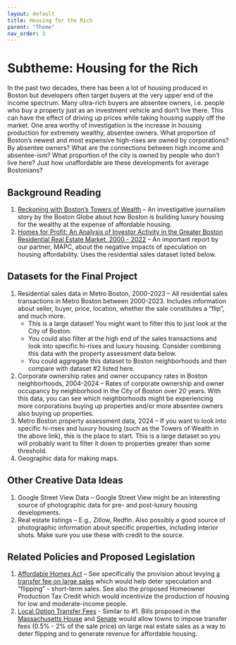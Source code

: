 ```yaml
---
layout: default
title: Housing for the Rich
parent: "Theme"
nav_order: 3
---
```


# Subtheme: Housing for the Rich

In the past two decades, there has been a lot of housing produced in Boston but developers often target buyers at the very upper end of the income spectrum. Many ultra-rich buyers are absentee owners, i.e. people who buy a property just as an investment vehicle and don’t live there. This can have the effect of driving up prices while taking housing supply off the market. One area worthy of investigation is the increase in housing production for extremely wealthy, absentee owners. What proportion of Boston’s newest and most expensive high-rises are owned by corporations? By absentee owners? What are the connections between high income and absentee-ism? What proportion of the city is owned by people who don’t live here? Just how unaffordable are these developments for average Bostonians?

## Background Reading

1. [Reckoning with Boston’s Towers of Wealth](https://congenial-space-tribble-ppr7pgg4wgqh6wj4-4000.app.github.dev/docs/theme/housing-for-the-rich.html#:~:text=Reckoning%20with%20Boston%E2%80%99s%20Towers%20of%20Wealth) – An investigative journalism story by the Boston Globe about how Boston is building luxury housing for the wealthy at the expense of affordable housing.
2. [Homes for Profit: An Analysis of Investor Activity in the Greater Boston Residential Real Estate Market, 2000 - 2022](https://homesforprofit.mapc.org/report) – An important report by our partner, MAPC, about the negative impacts of speculation on housing affordability. Uses the residential sales dataset listed below.

## Datasets for the Final Project

1. Residential sales data in Metro Boston, 2000-2023 – All residential sales transactions in Metro Boston between 2000-2023. Includes information about seller, buyer, price, location, whether the sale constitutes a “flip”, and much more.
   - This is a large dataset! You might want to filter this to just look at the City of Boston.
   - You could also filter at the high end of the sales transactions and look into specific hi-rises and luxury housing. Consider combining this data with the property assessment data below.
   - You could aggregate this dataset to Boston neighborhoods and then compare with dataset #2 listed here.
2. Corporate ownership rates and owner occupancy rates in Boston neighborhoods, 2004-2024 – Rates of corporate ownership and owner occupancy by neighborhood in the City of Boston over 20 years. With this data, you can see which neighborhoods might be experiencing more corporations buying up properties and/or more absentee owners also buying up properties.
3. Metro Boston property assessment data, 2024 – If you want to look into specific hi-rises and luxury housing (such as the Towers of Wealth in the above link), this is the place to start. This is a large dataset so you will probably want to filter it down to properties greater than some threshold.
4. Geographic data for making maps.

## Other Creative Data Ideas

1. Google Street View Data – Google Street View might be an interesting source of photographic data for pre- and post-luxury housing developments.
2. Real estate listings – E.g., Zillow, Redfin. Also possibly a good source of photographic information about specific properties, including interior shots. Make sure you use these with credit to the source.

## Related Policies and Proposed Legislation

1. [Affordable Homes Act](https://www.mass.gov/info-details/the-affordable-homes-act-transfer-fee-analysis) – See specifically the provision about levying [a transfer fee on large sales](https://www.mass.gov/) which would help deter speculation and “flipping” - short-term sales. See also the proposed Homeowner Production Tax Credit which would incentivize the production of housing for low and moderate-income people.
2. [Local Option Transfer Fees](https://www.progressivemass.com/) - Similar to #1. Bills proposed in the [Massachusetts House](https://malegislature.gov) and [Senate](https://malegislature.gov/) would allow towns to impose transfer fees (0.5% - 2% of the sale price) on large real estate sales as a way to deter flipping and to generate revenue for affordable housing.
